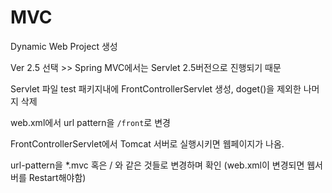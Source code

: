 # MVC

Dynamic Web Project 생성

Ver 2.5 선택 >> Spring MVC에서는 Servlet 2.5버전으로 진행되기 때문

Servlet 파일 test 패키지내에 FrontControllerServlet 생성, doget()을 제외한 나머지 삭제

web.xml에서 url pattern을 `/front`로 변경

FrontControllerServlet에서 Tomcat 서버로 실행시키면 웹페이지가 나옴.



url-pattern을 *.mvc 혹은 / 와 같은 것들로 변경하며 확인 (web.xml이 변경되면 웹서버를 Restart해야함)

